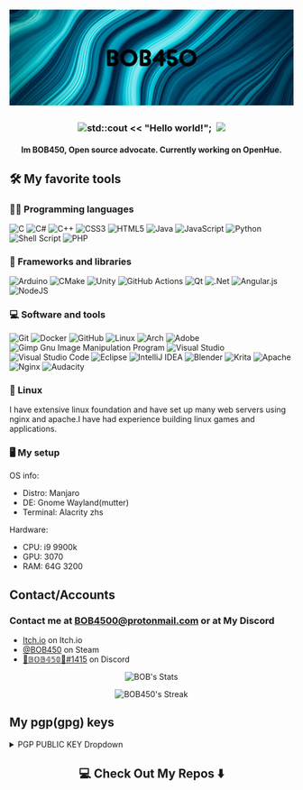 
<h1 align="center">
  <img src="My project (3).png" alt="BOB450" />
</h1>

<h3 align="center">
<img src="https://github.com/TheDudeThatCode/TheDudeThatCode/blob/master/Assets/Hi.gif" width="29px">std::cout << "Hello world!"; &nbsp;<img src="https://github.com/TheDudeThatCode/TheDudeThatCode/blob/master/Assets/Earth.gif" width="24px">
</h3>

<h4 align="center">
Im BOB450, Open source advocate. Currently working on<a herf="https://github.com/BOB450/OpenHue"> OpenHue.</a>
</h4>

## 🛠️ My favorite tools

### 👨‍💻 Programming languages

  ![C](https://img.shields.io/badge/c-%2300599C.svg?style=for-the-badge&logo=c&logoColor=white)
  ![C#](https://img.shields.io/badge/c%23-%23239120.svg?style=for-the-badge&logo=c-sharp&logoColor=white)
  ![C++](https://img.shields.io/badge/c++-%2300599C.svg?style=for-the-badge&logo=c%2B%2B&logoColor=white)
  ![CSS3](https://img.shields.io/badge/css3-%231572B6.svg?style=for-the-badge&logo=css3&logoColor=white)
  ![HTML5](https://img.shields.io/badge/html5-%23E34F26.svg?style=for-the-badge&logo=html5&logoColor=white)
  ![Java](https://img.shields.io/badge/java-%23ED8B00.svg?style=for-the-badge&logo=java&logoColor=white)
  ![JavaScript](https://img.shields.io/badge/javascript-%23323330.svg?style=for-the-badge&logo=javascript&logoColor=%23F7DF1E)
  ![Python](https://img.shields.io/badge/python-3670A0?style=for-the-badge&logo=python&logoColor=ffdd54)
  ![Shell Script](https://img.shields.io/badge/shell_script-%23121011.svg?style=for-the-badge&logo=gnu-bash&logoColor=white)
  ![PHP](https://img.shields.io/badge/php-%23777BB4.svg?style=for-the-badge&logo=php&logoColor=white)

### 🧰 Frameworks and libraries

  ![Arduino](https://img.shields.io/badge/-Arduino-00979D?style=for-the-badge&logo=Arduino&logoColor=white)
  ![CMake](https://img.shields.io/badge/CMake-%23008FBA.svg?style=for-the-badge&logo=cmake&logoColor=white)
  ![Unity](https://img.shields.io/badge/unity-%23000000.svg?style=for-the-badge&logo=unity&logoColor=white)
  ![GitHub Actions](https://img.shields.io/badge/githubactions-%232671E5.svg?style=for-the-badge&logo=githubactions&logoColor=white)
  ![Qt](https://img.shields.io/badge/Qt-%23217346.svg?style=for-the-badge&logo=Qt&logoColor=white)
  ![.Net](https://img.shields.io/badge/.NET-5C2D91?style=for-the-badge&logo=.net&logoColor=white)
  ![Angular.js](https://img.shields.io/badge/angular.js-%23E23237.svg?style=for-the-badge&logo=angularjs&logoColor=white)
  ![NodeJS](https://img.shields.io/badge/node.js-6DA55F?style=for-the-badge&logo=node.js&logoColor=white)

### 💻 Software and tools

  ![Git](https://img.shields.io/badge/git-%23F05033.svg?style=for-the-badge&logo=git&logoColor=white)
  ![Docker](https://img.shields.io/badge/docker-%230db7ed.svg?style=for-the-badge&logo=docker&logoColor=white)
  ![GitHub](https://img.shields.io/badge/github-%23121011.svg?style=for-the-badge&logo=github&logoColor=white)
  ![Linux](https://img.shields.io/badge/Linux-FCC624?style=for-the-badge&logo=linux&logoColor=black)
  ![Arch](https://img.shields.io/badge/Arch%20Linux-1793D1?logo=arch-linux&logoColor=fff&style=for-the-badge)
  ![Adobe](https://img.shields.io/badge/adobe-%23FF0000.svg?style=for-the-badge&logo=adobe&logoColor=white)
  ![Gimp Gnu Image Manipulation Program](https://img.shields.io/badge/Gimp-657D8B?style=for-the-badge&logo=gimp&logoColor=FFFFFF)
  ![Visual Studio](https://img.shields.io/badge/Visual%20Studio-5C2D91.svg?style=for-the-badge&logo=visual-studio&logoColor=white)
  ![Visual Studio Code](https://img.shields.io/badge/Visual%20Studio%20Code-0078d7.svg?style=for-the-badge&logo=visual-studio-code&logoColor=white)
  ![Eclipse](https://img.shields.io/badge/Eclipse-FE7A16.svg?style=for-the-badge&logo=Eclipse&logoColor=white)
  ![IntelliJ IDEA](https://img.shields.io/badge/IntelliJIDEA-000000.svg?style=for-the-badge&logo=intellij-idea&logoColor=white)
  ![Blender](https://img.shields.io/badge/blender-%23F5792A.svg?style=for-the-badge&logo=blender&logoColor=white)
  ![Krita](https://img.shields.io/badge/Krita-203759?style=for-the-badge&logo=krita&logoColor=EEF37B)
  ![Apache](https://img.shields.io/badge/apache-%23D42029.svg?style=for-the-badge&logo=apache&logoColor=white)
  ![Nginx](https://img.shields.io/badge/nginx-%23009639.svg?style=for-the-badge&logo=nginx&logoColor=white)
  ![Audacity](https://img.shields.io/badge/Audacity-0000CC?style=for-the-badge&logo=audacity&logoColor=white)
  
### 🐧 Linux

I have extensive linux foundation and have set up many web servers using nginx and apache.I have had experience building linux games and applications.

### 🖥️ My setup

OS info:
- Distro: Manjaro
- DE: Gnome Wayland(mutter)
- Terminal: Alacrity zhs

Hardware:
- CPU: i9 9900k
- GPU: 3070
- RAM: 64G 3200

## Contact/Accounts

### Contact me at BOB4500@protonmail.com or at My Discord

- [Itch.io](https://bob4500.itch.io/) on Itch.io
- [@BOB450](https://steamcommunity.com/id/BOB450/) on Steam
- [🐲𝔹𝕆𝔹𝟜𝟝𝟘🐲#1415](https://discordapp.com/users/277920295833305088) on Discord

<p align="center">
 <a>
 <img alt="BOB's Stats" src="https://github-readme-stats.vercel.app/api?username=BOB450&count_private=true&hide=contribs,prs,issues&show_icons=true&theme=radical&hide_border=true">
 </a>
</p>

<p align="center">
  <a>
    <img alt="BOB450's Streak" src="https://github-readme-streak-stats.herokuapp.com/?user=BOB450&theme=radical&hide_border=true"/>
  </a>

## My pgp(gpg) keys

<details closed>
<summary>PGP PUBLIC KEY Dropdown</summary>
<br>
-----BEGIN PGP PUBLIC KEY BLOCK-----

mQGNBGGf2lYBDAC2nN5nk0DLkF1j+1SEngzXo9PaQIOwbqJ9Ws6qOFP7LRxZIMPe
ZXrrxjhrWJ9/dji82zRy18VehwE/16oavKlbse4v3x0DFo7tGmOClbbz21cj6inq
WIQqIq3Gn3Wkf3drDflafNzci+cqWIKmvRMZfB1mpcrOm2C9iG5PFSxU5rkgdUoX
ye66slfpneOJLXhXcL5W+1TpyIlsA2YSB9kzFchq451vK2a1zO4jAKKa+7a9z65b
UNq9+mHp91gqo2mqNeQztekSdv4U8jCQPMcJOxk9WVFLAGV5ndvI5Xz/EzzvDnoz
TTXOLinR4N5DPGkQRbn/e0M7uz0ZY08XJZKkE95/NlK0BMJFfN4o02UwAuG2eKXp
VOt8kW8s1FUl/6lxL6b39zeqgFbXNBUNXzb1AQKMjNdC682TwFbvRq1ZedwoaYqw
0ihm/T0Uf4bk6HyG3mPVvMrSP0leuSx3JDxE0nfVI3IgmSlOibQEk1fxLpctGbc2
VexGrqH4x/rWcv8AEQEAAbQcQk9CNDUwIDxid3Zvc2t1aWxAZ21haWwuY29tPokB
1AQTAQgAPgIbAwULCQgHAgYVCgkICwIEFgIDAQIeAQIXgBYhBBoo+oqaKn0hi0Wb
q4fW6tKVSOqnBQJhn9vvBQkAKDiYAAoJEIfW6tKVSOqnVJIL/jq8PMcpHev+HKME
1SdyObG1Mu3+MWWMYs1TAIFSd45Mep2I9wpm19DhXWOY7mgJ2mTPHnY/XisZdIWf
YhwFkuanS154j4sIy3JNhzF2R2nJZfhOGYt8Uhjx55kmCfb8oeC8lhBjWbHKQ+sZ
umPMfeCH4e14qQiOfxLrNm2w6rp9s0toYG8WRAI/liHq/OSeK17jT7uHHmDXbJIx
y9DvuaXa+4JAjPs3QlT2g0eEGZjTMRHY12aYdF5MEnKtN4CB5iJT04yT5mi5iEro
ZFlfEj9n1AxvYfRgN8Gxzil4yMWXMmUV3uztjkv5lTwnUgxQ4w6LvwRd6mdNzs35
9RGXGKA+ibh24UWnQcKMW69JS3BtNf22VEhPoQjt+ilrkliN/+F4l3Eq5j2UekI+
tFkf78phiynUwOwUyhv71XjGqnghfZ2pgVBgmc+ktg8A35ioyMth3OR2aaQ8a7Rx
W2NG6tcPSdQFQtjjdKC0s+vVwAoebVAU9bQS2S0+Ywdv4Z+SerkBjQRhn9pWAQwA
rkrwqdC3QYyh0cKhpPA8FuTbBA5xB2maPHjH0xfLyvtbESAB2JR9u3VNwrclZk7S
3P0xsUqsmVO48l+hc8UZwqkOXRUQdO69l7ucS5w5iJ05Nt6Zet6e8R+nRzou2Npd
nMID2oULCNMv94u1CYzqRsCCC1epig+9WCjNsl+ZD7VLZ8m0GDCe93NMdp87TqAN
uXL3d0UnXJ0X5FcfB9j9O3RbTp97c2ERMiNFErdHRStOSYneKjyXQApIt0MV7TD1
SMQlzsIz3UwW2Q1Yj64QCDjLmw9yNhbrQvJLXa28GQGwoA4x4Uxv70zXi0K3K8LX
KSeaeOaCwZVtspTHhO4h0DZ82arP33/gNlQTyE8vAooafcnk7PLolKwBxMceK6Td
5GdyXD5tmUKGP3ASkodjks98N1FFexG25keM7/69hJb6wqkrBDh3h2n7g+GCI5V3
g4cuBsvtSAkFwTXYuiayIQvNuTuDC51NGwlRWVydDpWpyD/5jJolWLIcfQk4qi03
ABEBAAGJAbwEGAEIACYWIQQaKPqKmip9IYtFm6uH1urSlUjqpwUCYZ/aVgIbDAUJ
A8Jp2gAKCRCH1urSlUjqpwUbC/9hpWCvbrFkTgoqq1XOzMvnDEO8EbbYmzZPvT6F
kpDt2MWWNKLH0iy5/WWzz0tp0lb580LG/bcHuKr0fMT9om9QzXNfaK4AZIDsNixL
HvWcIOu43ux5UYEVvmTJWgHteAR0neXO1K9NWAZ5FTUJR/vasQPUwZwfR8TQB4jT
p5K9fzaSRn50H0kLQ1ZI/BAgsQWFNCuXfi40N5S/GjszW0hT5UmZ5IPxyTK9XZgB
6zX64vmvfpdNIMKy2KXlJXJ/mOrfWsPsNpjJouxa75RSBOtstnTa5t/kcy5n5UZ5
BQZrF/l2PMvOjPrm2jZIDY02H0J9vmcGSe6Pe4tJ+iyPhPf2iWZ716iBikpuaAj5
23qiU5aOkCe9eSuP8tB/g5yea+L5P1J3NYZ3hxHxbqrU1Nfa1B2cfinnhjIRh8M2
Eo3Bvi4mnHlveskR6QbRNyFx+PMsmprZy3x9dq7b8j6oRv2oZ4kO58zJ4MYqI57P
IPpIBFCpDF8IqMBvO1U9RR09H3s=
=LhDa
-----END PGP PUBLIC KEY BLOCK-----

</details>

<h2  align="center">💻 Check Out My Repos ⬇️ </h2>
